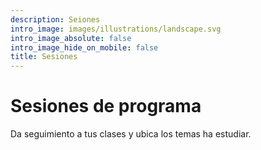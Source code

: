 ```yaml
---
description: Seiones 
intro_image: images/illustrations/landscape.svg
intro_image_absolute: false
intro_image_hide_on_mobile: false
title: Sesiones
---
```


# Sesiones de programa

Da seguimiento a tus clases y ubica los temas ha estudiar.





